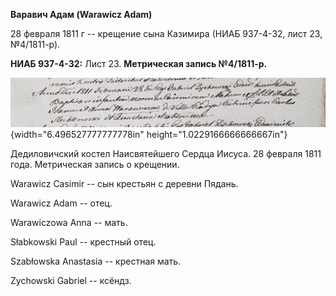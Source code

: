 **Варавич Адам (Warawicz Adam)**

28 февраля 1811 г -- крещение сына Казимира (НИАБ 937-4-32, лист 23,
№4/1811-р).

**НИАБ 937-4-32:** Лист 23. **Метрическая запись №4/1811-р.**

![](./media/cfb3fdc716a539f91910f9708a29034171118b0b.png){width="6.496527777777778in"
height="1.0229166666666667in"}

Дедиловичский костел Наисвятейшего Сердца Иисуса. 28 февраля 1811 года.
Метрическая запись о крещении.

Warawicz Casimir -- сын крестьян с деревни Пядань.

Warawicz Adam -- отец.

Warawiczowa Anna -- мать.

Słabkowski Paul -- крестный отец.

Szabłowska Anastasia -- крестная мать.

Zychowski Gabriel -- ксёндз.
